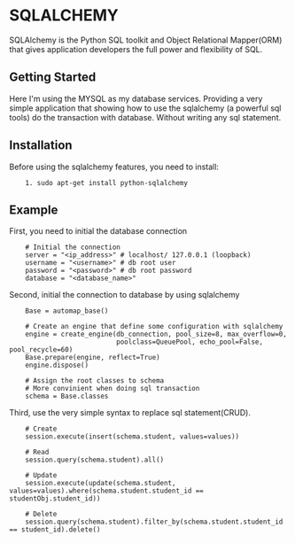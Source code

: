 # SQLALCHEMY

SQLAlchemy is the Python SQL toolkit and Object Relational Mapper(ORM) that gives application developers the full power and flexibility of SQL.

## Getting Started

Here I'm using the MYSQL as my database services. Providing a very simple application that showing how to use the sqlalchemy (a powerful sql tools) do the transaction with database. Without writing any sql statement.

## Installation

Before using the sqlalchemy features, you need to install:
```
    1. sudo apt-get install python-sqlalchemy
```

## Example

First, you need to initial the database connection

```
    # Initial the connection
    server = "<ip_address>" # localhost/ 127.0.0.1 (loopback)
    username = "<username>" # db root user
    password = "<password>" # db root password
    database = "<database_name>"
```

Second, initial the connection to database by using sqlalchemy

```
    Base = automap_base()

    # Create an engine that define some configuration with sqlalchemy
    engine = create_engine(db_connection, pool_size=8, max_overflow=0,
                           poolclass=QueuePool, echo_pool=False, pool_recycle=60)
    Base.prepare(engine, reflect=True)
    engine.dispose()

    # Assign the root classes to schema
    # More convinient when doing sql transaction
    schema = Base.classes

```

Third, use the very simple syntax to replace sql statement(CRUD).

```
    # Create
    session.execute(insert(schema.student, values=values))
    
    # Read
    session.query(schema.student).all()
    
    # Update
    session.execute(update(schema.student, values=values).where(schema.student.student_id == studentObj.student_id))

    # Delete
    session.query(schema.student).filter_by(schema.student.student_id == student_id).delete()
```